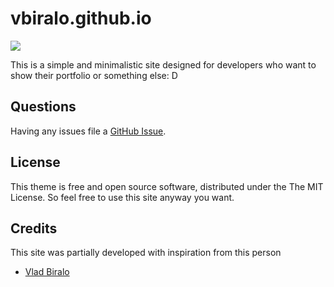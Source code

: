 # vbiralo.github.io

![](./Preview.jpg)

This is a simple and minimalistic site designed for developers who want to show their portfolio or something else: D

## Questions

Having any issues file a [GitHub Issue](https://github.com/VBIralo/vbiralo.github.io/issues/new).

## License

This theme is free and open source software, distributed under the The MIT License. So feel free to use this site anyway you want.

## Credits

This site was partially developed with inspiration from this person
- [Vlad Biralo](https://github.com/VBIralo)

